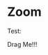 # Zoom


Test:

<script>
export default {
  mounted() {
    import('../../src');
  }
}
</script>

<ClientOnly>
<hpcc-zoom width="600">
<p>Drag Me!!!</p>
</hpcc-zoom>
</ClientOnly>
